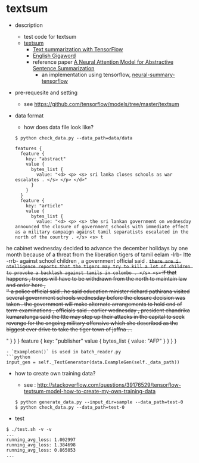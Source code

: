 # textsum

- description
  - test code for textsum
  - [textsum](https://github.com/tensorflow/models/tree/master/textsum)
    - [Text summarization with TensorFlow](https://research.googleblog.com/2016/08/text-summarization-with-tensorflow.html)
	- [English Gigaword](https://catalog.ldc.upenn.edu/LDC2012T21)
    - reference paper [A Neural Attention Model for Abstractive Sentence Summarization](https://arxiv.org/abs/1509.00685)
      - an implementation using tensorflow, [neural-summary-tensorflow](https://github.com/carpedm20/neural-summary-tensorflow)
  
- pre-requesite and setting
  - see https://github.com/tensorflow/models/tree/master/textsum

- data format
  - how does data file look like?
  ```shell
  $ python check_data.py --data_path=data/data

  features {
    feature {
      key: "abstract"
      value {
        bytes_list {
          value: "<d> <p> <s> sri lanka closes schools as war escalates . </s> </p> </d>"
        }
      }
    }
    feature {
      key: "article"
      value {
        bytes_list {
          value: "<d> <p> <s> the sri lankan government on wednesday announced the closure of government schools with immediate effect as a military campaign against tamil separatists escalated in the north of the country . </s> <s> t
he cabinet wednesday decided to advance the december holidays by one month because of a threat from the liberation tigers of tamil eelam -lrb- ltte -rrb- against school children , a government official said . </s> <s> `` there are i
ntelligence reports that the tigers may try to kill a lot of children to provoke a backlash against tamils in colombo . </s> <s> `` if that happens , troops will have to be withdrawn from the north to maintain law and order here , \
'\' a police official said . </s> <s> he said education minister richard pathirana visited several government schools wednesday before the closure decision was taken . </s> <s> the government will make alternate arrangements to hold
 end of term examinations , officials said . </s> <s> earlier wednesday , president chandrika kumaratunga said the ltte may step up their attacks in the capital to seek revenge for the ongoing military offensive which she described
as the biggest ever drive to take the tiger town of jaffna . . </s> </p> </d>"
        }
      }
    }
    feature {
      key: "publisher"
      value {
        bytes_list {
          value: "AFP"
        }
      }
    }
  }
  ```
  - `ExampleGen()` is used in batch_reader.py
  ```python
  input_gen = self._TextGenerator(data.ExampleGen(self._data_path))
  ```
  - how to create own training data?
    - see : http://stackoverflow.com/questions/39176529/tensorflow-textsum-model-how-to-create-my-own-training-data
	```shell
    $ python generate_data.py --input_dir=sample --data_path=test-0
	$ python check_data.py --data_path=test-0
	```

- test
```shell
$ ./test.sh -v -v
...
running_avg_loss: 1.002997
running_avg_loss: 1.384698
running_avg_loss: 0.865053
...
```
